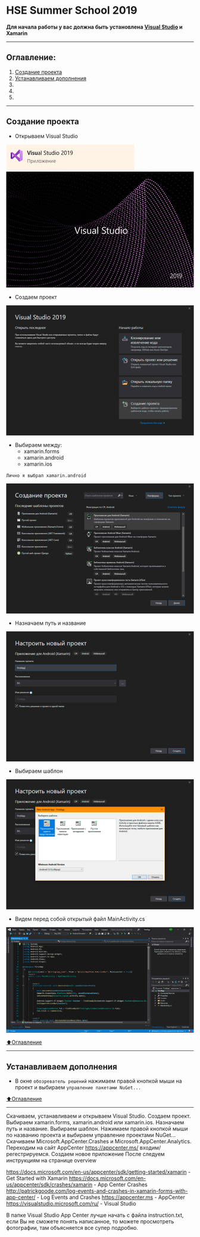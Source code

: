 # HSE Summer School 2019

**Для начала работы у вас должна быть установлена [Visual Studio](https://visualstudio.microsoft.com/ru/) и Xamarin**

---

## Оглавление:

1) [Создание проекта](#Создание-проекта)
2) [Устанавливаем дополнения](#Устанавливаем-дополнения)
3) []()
4) []()
5) []()

---

## Создание проекта
* Открываем Visual Studio

![](https://github.com/MatveyPlokhov/HSE-Summer-School-2019/blob/master/Visual%20Studio%20App%20Center/01.png)
![](https://github.com/MatveyPlokhov/HSE-Summer-School-2019/blob/master/Visual%20Studio%20App%20Center/02.png)

* Создаем проект

![](https://github.com/MatveyPlokhov/HSE-Summer-School-2019/blob/master/Visual%20Studio%20App%20Center/03.png)

* Выбираем между:
  * xamarin.forms
  * xamarin.android
  * xamarin.ios

```
Лично я выбрал xamarin.android
```

![](https://github.com/MatveyPlokhov/HSE-Summer-School-2019/blob/master/Visual%20Studio%20App%20Center/04.png)

* Назначаем путь и название

![](https://github.com/MatveyPlokhov/HSE-Summer-School-2019/blob/master/Visual%20Studio%20App%20Center/05.png)

* Выбираем шаблон

![](https://github.com/MatveyPlokhov/HSE-Summer-School-2019/blob/master/Visual%20Studio%20App%20Center/06.png)

* Видем перед собой открытый файл MainActivity.cs

![](https://github.com/MatveyPlokhov/HSE-Summer-School-2019/blob/master/Visual%20Studio%20App%20Center/07.png)

[:arrow_up:Оглавление](#Оглавление)

---

## Устанавливаем дополнения

* В окне ```обозреватель решений``` нажимаем правой кнопкой мыши на проект и выбираем ```управление пакетами NuGet...```

[:arrow_up:Оглавление](#Оглавление)

---


Скачиваем, устанавливаем и открываем Visual Studio.
Создаем проект. Выбираем xamarin.forms, xamarin.android или xamarin.ios. Назначаем путь и название. Выбираем шаблон.
Нажимаем правой кнопкой мыши по названию проекта и выбираем управление проектами NuGet...
Скачиваем Microsoft.AppCenter.Crashes и Microsoft.AppCenter.Analytics.
Переходим на сайт AppCenter https://appcenter.ms/ входим/регестрируемся.
Создаем новое приложение
После следуем инструкциям на странице overview

https://docs.microsoft.com/en-us/appcenter/sdk/getting-started/xamarin - Get Started with Xamarin
https://docs.microsoft.com/en-us/appcenter/sdk/crashes/xamarin - App Center Crashes
http://patrickgoode.com/log-events-and-crashes-in-xamarin-forms-with-app-center/ - Log Events and Crashes
https://appcenter.ms - AppCenter
https://visualstudio.microsoft.com/ru/ - Visual Studio

В папке Visual Studio App Center лучше начать с файла instruction.txt, если Вы не сможете понять написанное, то можете просмотреть фотографии, там объясняется все супер подробно.
